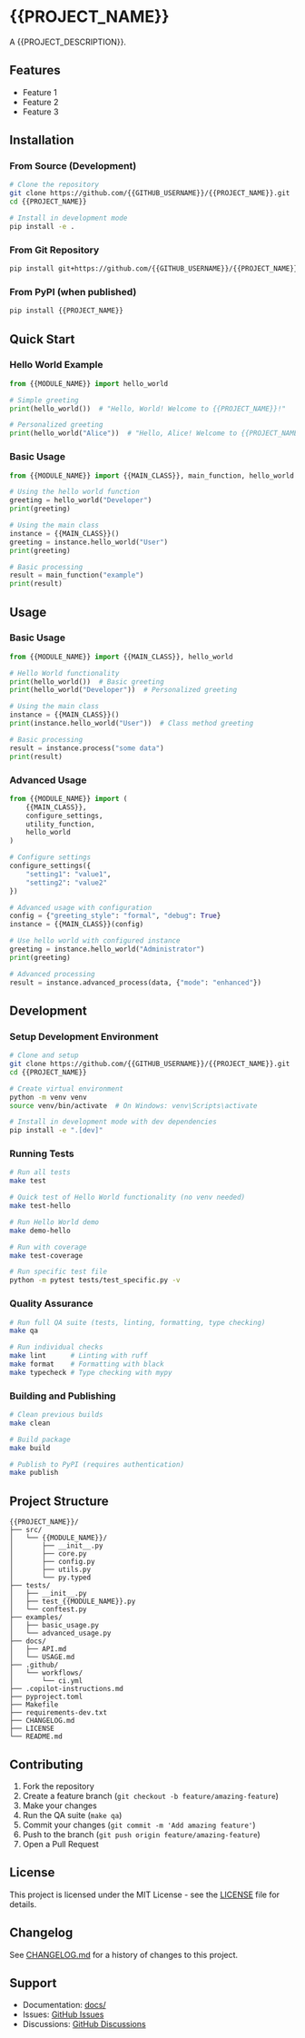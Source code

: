 # {{PROJECT_NAME}}

A {{PROJECT_DESCRIPTION}}.

## Features

- Feature 1
- Feature 2  
- Feature 3

## Installation

### From Source (Development)

```bash
# Clone the repository
git clone https://github.com/{{GITHUB_USERNAME}}/{{PROJECT_NAME}}.git
cd {{PROJECT_NAME}}

# Install in development mode
pip install -e .
```

### From Git Repository

```bash
pip install git+https://github.com/{{GITHUB_USERNAME}}/{{PROJECT_NAME}}.git
```

### From PyPI (when published)

```bash
pip install {{PROJECT_NAME}}
```

## Quick Start

### Hello World Example

```python
from {{MODULE_NAME}} import hello_world

# Simple greeting
print(hello_world())  # "Hello, World! Welcome to {{PROJECT_NAME}}!"

# Personalized greeting  
print(hello_world("Alice"))  # "Hello, Alice! Welcome to {{PROJECT_NAME}}!"
```

### Basic Usage

```python
from {{MODULE_NAME}} import {{MAIN_CLASS}}, main_function, hello_world

# Using the hello world function
greeting = hello_world("Developer")
print(greeting)

# Using the main class
instance = {{MAIN_CLASS}}()
greeting = instance.hello_world("User")
print(greeting)

# Basic processing
result = main_function("example")
print(result)
```

## Usage

### Basic Usage

```python
from {{MODULE_NAME}} import {{MAIN_CLASS}}, hello_world

# Hello World functionality
print(hello_world())  # Basic greeting
print(hello_world("Developer"))  # Personalized greeting

# Using the main class
instance = {{MAIN_CLASS}}()
print(instance.hello_world("User"))  # Class method greeting

# Basic processing
result = instance.process("some data")
print(result)
```

### Advanced Usage

```python
from {{MODULE_NAME}} import (
    {{MAIN_CLASS}},
    configure_settings,
    utility_function,
    hello_world
)

# Configure settings
configure_settings({
    "setting1": "value1",
    "setting2": "value2"
})

# Advanced usage with configuration
config = {"greeting_style": "formal", "debug": True}
instance = {{MAIN_CLASS}}(config)

# Use hello world with configured instance
greeting = instance.hello_world("Administrator")
print(greeting)

# Advanced processing
result = instance.advanced_process(data, {"mode": "enhanced"})
```

## Development

### Setup Development Environment

```bash
# Clone and setup
git clone https://github.com/{{GITHUB_USERNAME}}/{{PROJECT_NAME}}.git
cd {{PROJECT_NAME}}

# Create virtual environment
python -m venv venv
source venv/bin/activate  # On Windows: venv\Scripts\activate

# Install in development mode with dev dependencies
pip install -e ".[dev]"
```

### Running Tests

```bash
# Run all tests
make test

# Quick test of Hello World functionality (no venv needed)
make test-hello

# Run Hello World demo
make demo-hello

# Run with coverage
make test-coverage

# Run specific test file
python -m pytest tests/test_specific.py -v
```

### Quality Assurance

```bash
# Run full QA suite (tests, linting, formatting, type checking)
make qa

# Run individual checks
make lint      # Linting with ruff
make format    # Formatting with black
make typecheck # Type checking with mypy
```

### Building and Publishing

```bash
# Clean previous builds
make clean

# Build package
make build

# Publish to PyPI (requires authentication)
make publish
```

## Project Structure

```
{{PROJECT_NAME}}/
├── src/
│   └── {{MODULE_NAME}}/
│       ├── __init__.py
│       ├── core.py
│       ├── config.py
│       ├── utils.py
│       └── py.typed
├── tests/
│   ├── __init__.py
│   ├── test_{{MODULE_NAME}}.py
│   └── conftest.py
├── examples/
│   ├── basic_usage.py
│   └── advanced_usage.py
├── docs/
│   ├── API.md
│   └── USAGE.md
├── .github/
│   └── workflows/
│       └── ci.yml
├── .copilot-instructions.md
├── pyproject.toml
├── Makefile
├── requirements-dev.txt
├── CHANGELOG.md
├── LICENSE
└── README.md
```

## Contributing

1. Fork the repository
2. Create a feature branch (`git checkout -b feature/amazing-feature`)
3. Make your changes
4. Run the QA suite (`make qa`)
5. Commit your changes (`git commit -m 'Add amazing feature'`)
6. Push to the branch (`git push origin feature/amazing-feature`)
7. Open a Pull Request

## License

This project is licensed under the MIT License - see the [LICENSE](LICENSE) file for details.

## Changelog

See [CHANGELOG.md](CHANGELOG.md) for a history of changes to this project.

## Support

- Documentation: [docs/](docs/)
- Issues: [GitHub Issues](https://github.com/{{GITHUB_USERNAME}}/{{PROJECT_NAME}}/issues)
- Discussions: [GitHub Discussions](https://github.com/{{GITHUB_USERNAME}}/{{PROJECT_NAME}}/discussions)
